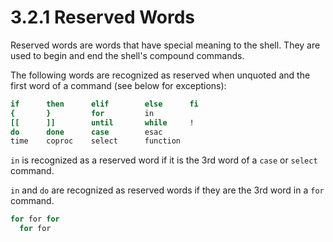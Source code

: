 # 3.2.1 Reserved Words

Reserved words are words that have special meaning to the shell. 
They are used to begin and end the shell's compound commands.

The following words are recognized as reserved when unquoted 
and the first word of a command (see below for exceptions):

```bash
if      then      elif        else      fi
{       }         for         in
[[      ]]        until       while     !
do      done      case        esac
time    coproc    select      function
```

`in` is recognized as a reserved word 
if it is the 3rd word of a `case` or `select` command.

`in` and `do` are recognized as reserved words 
if they are the 3rd word in a `for` command.

```bash
for for for
  for for
```

